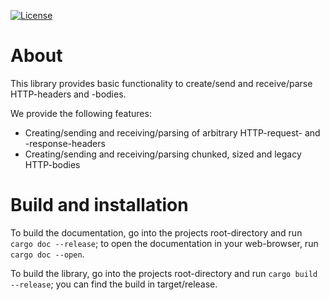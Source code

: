 [![License](https://img.shields.io/badge/License-BSD%202--Clause-blue.svg)](https://opensource.org/licenses/BSD-2-Clause)

# About
This library provides basic functionality to create/send and receive/parse HTTP-headers and -bodies.

We provide the following features:
 - Creating/sending and receiving/parsing of arbitrary HTTP-request- and -response-headers
 - Creating/sending and receiving/parsing chunked, sized and legacy HTTP-bodies
 
# Build and installation
To build the documentation, go into the projects root-directory and run `cargo doc --release`; to open the documentation
in your web-browser, run `cargo doc --open`.

To build the library, go into the projects root-directory and run `cargo build --release`; you can find the build in
target/release.